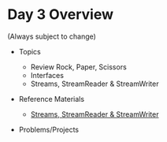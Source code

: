 # Day 3 Overview

(Always subject to change)

- Topics
  - Review Rock, Paper, Scissors
  - Interfaces
  - Streams, StreamReader & StreamWriter

- Reference Materials
  - [Streams, StreamReader & StreamWriter](https://docs.google.com/a/wecancodeit.org/presentation/d/1L3v03UQC6jL9vl9xOTZtoWICNm9kCFvchOHImsw75X0/edit?usp=sharing)
- Problems/Projects
